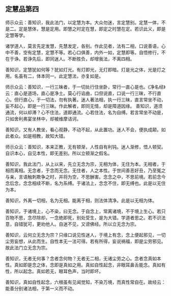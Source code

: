 ## 定慧品第四

师示众云：善知识，我此法门，以定慧为本。大众勿迷，言定慧别。定慧一体，不是二。定是慧体，慧是定用。即慧之时定在慧，即定之时慧在定。若识此义，即是定慧等学。

诸学道人，莫言先定发慧，先慧发定，各别。作此见者，法有二相，口说善语，心中不善，空有定慧，定慧不等。若心口俱善，内外一如，定慧即等。自悟修行，不在于诤。若诤先后，即同迷人。不断胜负，却增我法，不离四相。

善知识，定慧犹如何等？犹如灯光。有灯即光，无灯即暗。灯是光之体，光是灯之用。名虽有二，体本同一。此定慧法，亦复如是。

师示众云：善知识，一行三昧者，于一切处行住坐卧，常行一直心是也。《净名经》云：直心是道场，直心是净土。莫心行谄曲，口但说直，口说一行三昧，不行直心。但行直心，于一切法，勿有执著。迷人著法相，执一行三昧，直言常坐不动，妄不起心，即是一行三昧。作此解者，即同无情，却是障道因缘。
善知识，道须通流，何以却滞？心不住法，道即通流。心若住法，名为自缚。若言常坐不动是，只如舍利弗宴坐林中，却被维摩诘诃。

善知识，又有人教坐，看心观静，不动不起，从此置功。迷人不会，便执成颠。如此者众。如是相教，故知大错。

师示众云：善知识，本来正教，无有顿渐，人性自有利钝。迷人渐修，悟人顿契。自识本心，自见本性，即无差别。所以立顿渐之假名。


善知识，我此法门，从上以来，先立无念为宗，无相为体，无住为本。无相者，于相而离相。无念者，于念而无念。无住者，人之本性。于世间善恶好丑，乃至冤之与亲，言语触刺欺争之时，并将为空，不思酬害。念念之中，不思前境。若前念今念后念，念念相续不断，名为系缚。于诸法上，念念不住，即无缚也。此是以无住为本。


善知识，外离一切相，名为无相。能离于相，则法体清净。此是以无相为体。


善知识，于诸境上，心不染，曰无念。于自念上，常离诸境，不于境上生心。若只百物不思，念尽除却，一念绝即死，别处受生，是为大错。学道者思之。若不识法意，自错犹可，更劝他人。自迷不见，又谤佛经。所以立无念为宗。


善知识，云何立无念为宗？只缘口说见性迷人，于境上有念，念上便起邪见，一切尘劳妄想，从此而生。自性本无一法可得。若有所得，妄说祸福，即是尘劳邪见。故此法门立无念为宗。


善知识，无者无何事？念者念何物？无者无二相，无诸尘劳之心。念者念真如本性。真如即是念之体，念即是真如之用。真如自性起念，非眼耳鼻舌能念。真如有性，所以起念。真如若无，眼耳色声，当时即坏。


善知识，真如自性起念，六根虽有见闻觉知，不染万境，而真性常自在。故经云：能善分别诸法相，于第一义而不动。